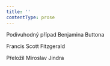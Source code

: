 ```yaml
---
title: ''
contentType: prose
---
```


Podivuhodný případ Benjamina Buttona

Francis Scott Fitzgerald

Přeložil Miroslav Jindra
